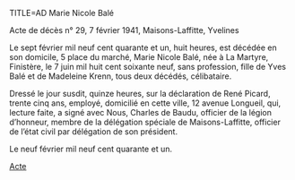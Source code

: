 TITLE=AD Marie Nicole Balé

Acte de décès n° 29, 7 février 1941, Maisons-Laffitte, Yvelines

Le sept février mil neuf cent quarante et un, huit heures, est décédée en son domicile, 5 place du marché, Marie Nicole Balé, née à La Martyre, Finistère, le 7 juin mil huit cent soixante neuf, sans profession, fille de Yves Balé et de Madeleine Krenn, tous deux décédés, célibataire.

Dressé le jour susdit, quinze heures, sur la déclaration de René Picard, trente cinq ans, employé, domicilié en cette ville, 12 avenue Longueil, qui, lecture faite, a signé avec Nous, Charles de Baudu, officier de la légion d’honneur, membre de la délégation spéciale de Maisons-Laffitte, officier de l’état civil par délégation de son président.

Le neuf février mil neuf cent quarante et un.

<a href="https://adecang.github.io/gen/maisons_laffitte/media/1941_0209_AD_marie_nicole_bale.jpg">Acte</a>

